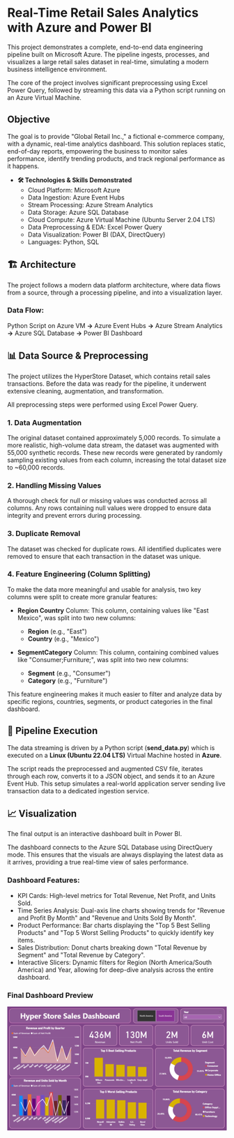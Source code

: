 # Real-Time Retail Sales Analytics with Azure and Power BI

This project demonstrates a complete, end-to-end data engineering pipeline built on Microsoft Azure. The pipeline ingests, processes, and visualizes a large retail sales dataset in real-time, simulating a modern business intelligence environment.

The core of the project involves significant preprocessing using Excel Power Query, followed by streaming this data via a Python script running on an Azure Virtual Machine.

## Objective

The goal is to provide "Global Retail Inc.," a fictional e-commerce company, with a dynamic, real-time analytics dashboard. This solution replaces static, end-of-day reports, empowering the business to monitor sales performance, identify trending products, and track regional performance as it happens.

- **🛠️ Technologies & Skills Demonstrated**
  - Cloud Platform: Microsoft Azure
  - Data Ingestion: Azure Event Hubs
  - Stream Processing: Azure Stream Analytics
  - Data Storage: Azure SQL Database
  - Cloud Compute: Azure Virtual Machine (Ubuntu Server 2.04 LTS)
  - Data Preprocessing & EDA: Excel Power Query
  - Data Visualization: Power BI (DAX, DirectQuery)
  - Languages: Python, SQL

## 🏗️ Architecture

The project follows a modern data platform architecture, where data flows from a source, through a processing pipeline, and into a visualization layer.

### Data Flow:

Python Script on Azure VM **→** Azure Event Hubs **→** Azure Stream Analytics **→** Azure SQL Database **→** Power BI Dashboard

## 📊 Data Source & Preprocessing

The project utilizes the HyperStore Dataset, which contains retail sales transactions. Before the data was ready for the pipeline, it underwent extensive cleaning, augmentation, and transformation.

All preprocessing steps were performed using Excel Power Query.

### 1. Data Augmentation

The original dataset contained approximately 5,000 records. To simulate a more realistic, high-volume data stream, the dataset was augmented with 55,000 synthetic records. These new records were generated by randomly sampling existing values from each column, increasing the total dataset size to ~60,000 records.

### 2. Handling Missing Values

A thorough check for null or missing values was conducted across all columns. Any rows containing null values were dropped to ensure data integrity and prevent errors during processing.

### 3. Duplicate Removal

The dataset was checked for duplicate rows. All identified duplicates were removed to ensure that each transaction in the dataset was unique.

### 4. Feature Engineering (Column Splitting)

To make the data more meaningful and usable for analysis, two key columns were split to create more granular features:

- **Region Country** Column: This column, containing values like "East Mexico", was split into two new columns:

  - **Region** (e.g., "East")
  - **Country** (e.g., "Mexico")

- **SegmentCategory** Column: This column, containing combined values like "Consumer;Furniture;", was split into two new columns:

  - **Segment** (e.g., "Consumer")
  - **Category** (e.g., "Furniture")

This feature engineering makes it much easier to filter and analyze data by specific regions, countries, segments, or product categories in the final dashboard.

## 🚀 Pipeline Execution

The data streaming is driven by a Python script (**send_data.py**) which is executed on a **Linux (Ubuntu 22.04 LTS)** Virtual Machine hosted in **Azure**.

The script reads the preprocessed and augmented CSV file, iterates through each row, converts it to a JSON object, and sends it to an Azure Event Hub. This setup simulates a real-world application server sending live transaction data to a dedicated ingestion service.

## 📈 Visualization

The final output is an interactive dashboard built in Power BI.

The dashboard connects to the Azure SQL Database using DirectQuery mode. This ensures that the visuals are always displaying the latest data as it arrives, providing a true real-time view of sales performance.

### Dashboard Features:

- KPI Cards: High-level metrics for Total Revenue, Net Profit, and Units Sold.
- Time Series Analysis: Dual-axis line charts showing trends for "Revenue and Profit By Month" and "Revenue and Units Sold By Month".
- Product Performance: Bar charts displaying the "Top 5 Best Selling Products" and "Top 5 Worst Selling Products" to quickly identify key items.
- Sales Distribution: Donut charts breaking down "Total Revenue by Segment" and "Total Revenue by Category".
- Interactive Slicers: Dynamic filters for Region (North America/South America) and Year, allowing for deep-dive analysis across the entire dashboard.

### Final Dashboard Preview

![Dashboard][dashboard-img]

[dashboard-img]: ./assets/Hyper_Sales_Dashboard.png "Dashboard Screenshot"
